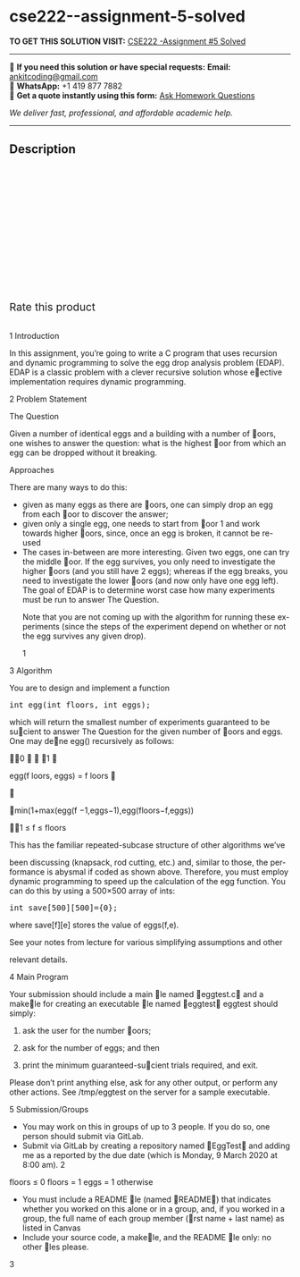 # cse222--assignment-5-solved
**TO GET THIS SOLUTION VISIT:** [CSE222 -Assignment #5 Solved](https://www.ankitcodinghub.com/product/cse222-assignment-5-solved/)


---

📩 **If you need this solution or have special requests:** **Email:** ankitcoding@gmail.com  
📱 **WhatsApp:** +1 419 877 7882  
📄 **Get a quote instantly using this form:** [Ask Homework Questions](https://www.ankitcodinghub.com/services/ask-homework-questions/)

*We deliver fast, professional, and affordable academic help.*

---

<h2>Description</h2>



<div class="kk-star-ratings kksr-auto kksr-align-center kksr-valign-top" data-payload="{&quot;align&quot;:&quot;center&quot;,&quot;id&quot;:&quot;95944&quot;,&quot;slug&quot;:&quot;default&quot;,&quot;valign&quot;:&quot;top&quot;,&quot;ignore&quot;:&quot;&quot;,&quot;reference&quot;:&quot;auto&quot;,&quot;class&quot;:&quot;&quot;,&quot;count&quot;:&quot;0&quot;,&quot;legendonly&quot;:&quot;&quot;,&quot;readonly&quot;:&quot;&quot;,&quot;score&quot;:&quot;0&quot;,&quot;starsonly&quot;:&quot;&quot;,&quot;best&quot;:&quot;5&quot;,&quot;gap&quot;:&quot;4&quot;,&quot;greet&quot;:&quot;Rate this product&quot;,&quot;legend&quot;:&quot;0\/5 - (0 votes)&quot;,&quot;size&quot;:&quot;24&quot;,&quot;title&quot;:&quot;CSE222 -Assignment #5 Solved&quot;,&quot;width&quot;:&quot;0&quot;,&quot;_legend&quot;:&quot;{score}\/{best} - ({count} {votes})&quot;,&quot;font_factor&quot;:&quot;1.25&quot;}">

<div class="kksr-stars">

<div class="kksr-stars-inactive">
            <div class="kksr-star" data-star="1" style="padding-right: 4px">


<div class="kksr-icon" style="width: 24px; height: 24px;"></div>
        </div>
            <div class="kksr-star" data-star="2" style="padding-right: 4px">


<div class="kksr-icon" style="width: 24px; height: 24px;"></div>
        </div>
            <div class="kksr-star" data-star="3" style="padding-right: 4px">


<div class="kksr-icon" style="width: 24px; height: 24px;"></div>
        </div>
            <div class="kksr-star" data-star="4" style="padding-right: 4px">


<div class="kksr-icon" style="width: 24px; height: 24px;"></div>
        </div>
            <div class="kksr-star" data-star="5" style="padding-right: 4px">


<div class="kksr-icon" style="width: 24px; height: 24px;"></div>
        </div>
    </div>

<div class="kksr-stars-active" style="width: 0px;">
            <div class="kksr-star" style="padding-right: 4px">


<div class="kksr-icon" style="width: 24px; height: 24px;"></div>
        </div>
            <div class="kksr-star" style="padding-right: 4px">


<div class="kksr-icon" style="width: 24px; height: 24px;"></div>
        </div>
            <div class="kksr-star" style="padding-right: 4px">


<div class="kksr-icon" style="width: 24px; height: 24px;"></div>
        </div>
            <div class="kksr-star" style="padding-right: 4px">


<div class="kksr-icon" style="width: 24px; height: 24px;"></div>
        </div>
            <div class="kksr-star" style="padding-right: 4px">


<div class="kksr-icon" style="width: 24px; height: 24px;"></div>
        </div>
    </div>
</div>


<div class="kksr-legend" style="font-size: 19.2px;">
            <span class="kksr-muted">Rate this product</span>
    </div>
    </div>
<div class="page" title="Page 1">
<div class="layoutArea">
<div class="column">
&nbsp;

1 Introduction

In this assignment, you’re going to write a C program that uses recursion and dynamic programming to solve the egg drop analysis problem (EDAP). EDAP is a classic problem with a clever recursive solution whose e􏰃ective implementation requires dynamic programming.

2 Problem Statement

The Question

Given a number of identical eggs and a building with a number of 􏰇oors, one wishes to answer the question: what is the highest 􏰇oor from which an egg can be dropped without it breaking.

Approaches

There are many ways to do this:

<ul>
<li>given as many eggs as there are 􏰇oors, one can simply drop an egg from each 􏰇oor to discover the answer;</li>
<li>given only a single egg, one needs to start from 􏰇oor 1 and work towards higher 􏰇oors, since, once an egg is broken, it cannot be re-used</li>
<li>The cases in-between are more interesting. Given two eggs, one can try the middle 􏰇oor. If the egg survives, you only need to investigate the higher 􏰇oors (and you still have 2 eggs); whereas if the egg breaks, you need to investigate the lower 􏰇oors (and now only have one egg left).
The goal of EDAP is to determine worst case how many experiments must be run to answer The Question.

Note that you are not coming up with the algorithm for running these ex- periments (since the steps of the experiment depend on whether or not the egg survives any given drop).

1
</li>
</ul>
</div>
</div>
</div>
<div class="page" title="Page 2">
<div class="layoutArea">
<div class="column">
3 Algorithm

You are to design and implement a function

<pre>int egg(int floors, int eggs);
</pre>
which will return the smallest number of experiments guaranteed to be su􏰅cient to answer The Question for the given number of 􏰇oors and eggs. One may de􏰄ne egg() recursively as follows:

0   1 

egg(f loors, eggs) = f loors 



min(1+max(egg(f −1,eggs−1),egg(floors−f,eggs))

1 ≤ f ≤ floors

This has the familiar repeated-subcase structure of other algorithms we’ve

been discussing (knapsack, rod cutting, etc.) and, similar to those, the per- formance is abysmal if coded as shown above. Therefore, you must employ dynamic programming to speed up the calculation of the egg function. You can do this by using a 500×500 array of ints:

<pre>int save[500][500]={0};
</pre>
where save[f][e] stores the value of eggs(f,e).

See your notes from lecture for various simplifying assumptions and other

relevant details.

4 Main Program

Your submission should include a main 􏰄le named 􏰁eggtest.c􏰂 and a make􏰄le for creating an executable 􏰄le named 􏰁eggtest􏰂 eggtest should simply:

1. ask the user for the number 􏰇oors;

2. ask for the number of eggs; and then

3. print the minimum guaranteed-su􏰅cient trials required, and exit.

Please don’t print anything else, ask for any other output, or perform any other actions. See /tmp/eggtest on the server for a sample executable.

5 Submission/Groups

<ul>
<li>You may work on this in groups of up to 3 people. If you do so, one person should submit via GitLab.</li>
<li>Submit via GitLab by creating a repository named 􏰁EggTest􏰂 and adding me as a reported by the due date (which is Monday, 9 March 2020 at 8:00 am).
2
</li>
</ul>
</div>
<div class="column">
floors ≤ 0 floors = 1 eggs = 1 otherwise

</div>
</div>
</div>
<div class="page" title="Page 3">
<div class="layoutArea">
<div class="column">
<ul>
<li>You must include a README 􏰄le (named 􏰁README􏰂) that indicates whether you worked on this alone or in a group, and, if you worked in a group, the full name of each group member (􏰄rst name + last name) as listed in Canvas</li>
<li>Include your source code, a make􏰄le, and the README 􏰄le only: no other 􏰄les please.</li>
</ul>
</div>
</div>
<div class="layoutArea">
<div class="column">
3

</div>
</div>
</div>
